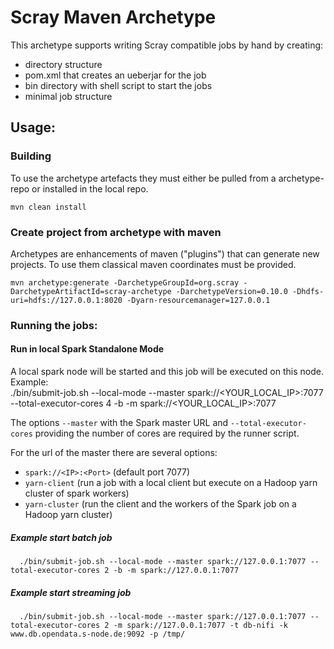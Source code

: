 # Scray Maven Archetype

This archetype supports writing Scray compatible jobs by hand by creating:
- directory structure
- pom.xml that creates an ueberjar for the job
- bin directory with shell script to start the jobs
- minimal job structure

## Usage:

### Building

To use the archetype artefacts they must either be pulled from a archetype-repo or installed in the local repo.

    mvn clean install

### Create project from archetype with maven
Archetypes are enhancements of maven ("plugins") that can generate new projects. To use them classical maven coordinates must be provided.

    mvn archetype:generate -DarchetypeGroupId=org.scray -DarchetypeArtifactId=scray-archetype -DarchetypeVersion=0.10.0 -Dhdfs-uri=hdfs://127.0.0.1:8020 -Dyarn-resourcemanager=127.0.0.1

### Running the jobs:

#### Run in local Spark Standalone Mode  
  A local spark node will be started and this job will be executed on this node.
  Example:     
    ./bin/submit-job.sh --local-mode --master spark://<YOUR_LOCAL_IP>:7077 --total-executor-cores 4 -b -m spark://<YOUR_LOCAL_IP>:7077

The options <code>--master</code> with the Spark master URL and <code>--total-executor-cores</code> providing the number of cores are required by the runner script.

    
For the url of the master there are several options:
- <code>spark://&lt;IP&gt;:&lt;Port&gt;</code> (default port 7077)
- <code>yarn-client</code> (run a job with a local client but execute on a Hadoop yarn cluster of spark workers)
- <code>yarn-cluster</code> (run the client and the workers of the Spark job on a Hadoop yarn cluster)

##### Example start batch job
      ./bin/submit-job.sh --local-mode --master spark://127.0.0.1:7077 --total-executor-cores 2 -b -m spark://127.0.0.1:7077
      
##### Example start streaming job     
      ./bin/submit-job.sh --local-mode --master spark://127.0.0.1:7077 --total-executor-cores 2 -m spark://127.0.0.1:7077 -t db-nifi -k www.db.opendata.s-node.de:9092 -p /tmp/